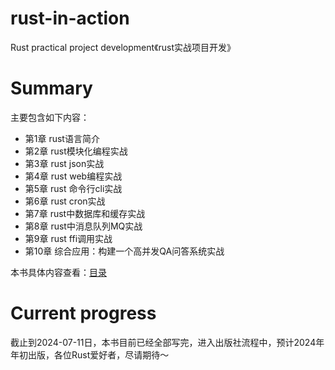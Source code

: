 # rust-in-action
Rust practical project development《rust实战项目开发》

# Summary
主要包含如下内容：
- 第1章 rust语言简介
- 第2章 rust模块化编程实战
- 第3章 rust json实战
- 第4章 rust web编程实战
- 第5章 rust 命令行cli实战
- 第6章 rust cron实战
- 第7章 rust中数据库和缓存实战
- 第8章 rust中消息队列MQ实战
- 第9章 rust ffi调用实战
- 第10章 综合应用：构建一个高并发QA问答系统实战

本书具体内容查看：[目录](SUMMARY.md)

# Current progress
截止到2024-07-11日，本书目前已经全部写完，进入出版社流程中，预计2024年年初出版，各位Rust爱好者，尽请期待～
